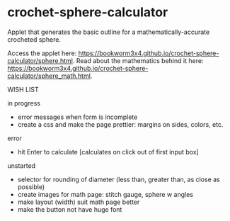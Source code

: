 # crochet-sphere-calculator
Applet that generates the basic outline for a mathematically-accurate crocheted sphere.

Access the applet here: https://bookworm3x4.github.io/crochet-sphere-calculator/sphere.html. Read about the mathematics behind it here: https://bookworm3x4.github.io/crochet-sphere-calculator/sphere_math.html.

WISH LIST<br/>

in progress<br/>
* error messages when form is incomplete<br/>
* create a css and make the page prettier: margins on sides, colors, etc.<br/>

error<br/>
* hit Enter to calculate [calculates on click out of first input box]<br/>

unstarted<br/>
* selector for rounding of diameter (less than, greater than, as close as possible)<br/>
* create images for math page: stitch gauge, sphere w angles<br/>
* make layout (width) suit math page better<br/>
* make the button not have huge font

